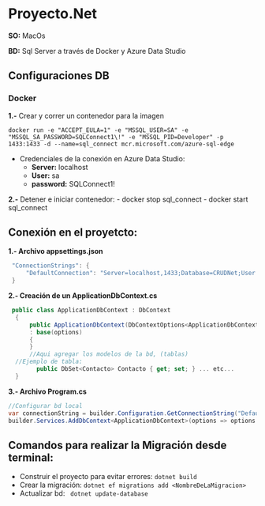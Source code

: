 # **Proyecto.Net**

**SO:** MacOs

**BD:** Sql Server a través de Docker y Azure Data Studio

## Configuraciones DB

### Docker


**1.-** Crear y correr un contenedor para la imagen

`docker run -e "ACCEPT_EULA=1" -e "MSSQL_USER=SA" -e "MSSQL_SA_PASSWORD=SQLConnect1\!" -e "MSSQL_PID=Developer" -p 1433:1433 -d --name=sql_connect mcr.microsoft.com/azure-sql-edge`

  - Credenciales de la conexión en Azure Data Studio:
    * **Server:** localhost
    * **User:** sa
    * **password:** SQLConnect1!

**2.-** Detener e iniciar contenedor:
    - docker stop sql_connect
    - docker start sql_connect

## Conexión en el proyetcto:

**1.- Archivo appsettings.json**
   ```C#
    "ConnectionStrings": {
        "DefaultConnection": "Server=localhost,1433;Database=CRUDNet;User Id=sa;Password=SQLConnect1!;MultipleActiveResultSets=true;TrustServerCertificate=True"
    }
```

**2.- Creación de un ApplicationDbContext.cs**
  ```C#
   public class ApplicationDbContext : DbContext
	{
        public ApplicationDbContext(DbContextOptions<ApplicationDbContext> options)
        : base(options)
        {
		}
		//Aqui agregar los modelos de la bd, (tablas)
    //Ejemplo de tabla:
		  public DbSet<Contacto> Contacto { get; set; } ... etc...
	}
   ```

**3.- Archivo Program.cs**
  ```C#
  //Configurar bd local
  var connectionString = builder.Configuration.GetConnectionString("DefaultConnection");
  builder.Services.AddDbContext<ApplicationDbContext>(options => options.UseSqlServer(connectionString));
```

## Comandos para realizar la Migración desde terminal:

- Construir el proyecto para evitar errores:
    `dotnet build`
- Crear la migración:
    `dotnet ef migrations add <NombreDeLaMigracion> `
- Actualizar bd:
   ` dotnet update-database`

